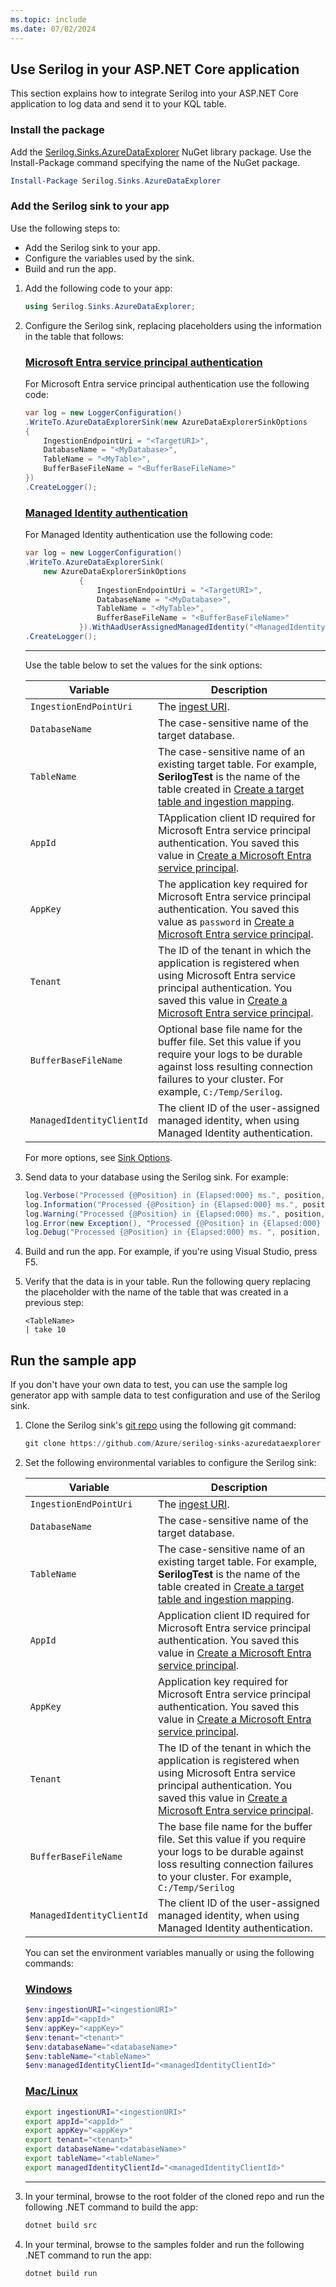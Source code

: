 ```yaml
---
ms.topic: include
ms.date: 07/02/2024
---
```


## Use Serilog in your ASP.NET Core application

This section explains how to integrate Serilog into your ASP.NET Core application to log data and send it to your KQL table.

### Install the package

Add the [Serilog.Sinks.AzureDataExplorer](https://www.nuget.org/packages/serilog.sinks.azuredataexplorer) NuGet library package. Use the Install-Package command specifying the name of the NuGet package.

```powershell
Install-Package Serilog.Sinks.AzureDataExplorer
```

### Add the Serilog sink to your app

Use the following steps to:

* Add the Serilog sink to your app.
* Configure the variables used by the sink.
* Build and run the app.

1. Add the following code to your app:

    ```csharp
    using Serilog.Sinks.AzureDataExplorer;
    ```

1. Configure the Serilog sink, replacing placeholders using the information in the table that follows:

   ### [Microsoft Entra service principal authentication](#tab/service-principal)
    
    For Microsoft Entra service principal authentication use the following code:

    ```csharp
    var log = new LoggerConfiguration()
    .WriteTo.AzureDataExplorerSink(new AzureDataExplorerSinkOptions
    {
        IngestionEndpointUri = "<TargetURI>",
        DatabaseName = "<MyDatabase>",
        TableName = "<MyTable>",
        BufferBaseFileName = "<BufferBaseFileName>"
    })
    .CreateLogger();

    ```
    
   ### [Managed Identity authentication](#tab/managed-identity) 
    
    For Managed Identity authentication use the following code:

    ``` csharp
    var log = new LoggerConfiguration()
    .WriteTo.AzureDataExplorerSink(
        new AzureDataExplorerSinkOptions
                {
                    IngestionEndpointUri = "<TargetURI>",
                    DatabaseName = "<MyDatabase>",
                    TableName = "<MyTable>",
                    BufferBaseFileName = "<BufferBaseFileName>"
                }).WithAadUserAssignedManagedIdentity("<ManagedIdentityClientId>")
    .CreateLogger();

    ```

    ---

    Use the table below to set the values for the sink options:

    | Variable | Description |
    |---|---|
    | `IngestionEndPointUri` | The [ingest URI](#ingestion-uri). |
    | `DatabaseName` | The case-sensitive name of the target database. |
    | `TableName` | The case-sensitive name of an existing target table. For example, **SerilogTest** is the name of the table created in [Create a target table and ingestion mapping](#create-a-target-table-and-ingestion-mapping). |
    | `AppId` | TApplication client ID required for Microsoft Entra service principal authentication. You saved this value in [Create a Microsoft Entra service principal](#create-a-microsoft-entra-service-principal). |
    | `AppKey` | The application key required for Microsoft Entra service principal authentication. You saved this value as `password` in [Create a Microsoft Entra service principal](#create-a-microsoft-entra-service-principal). |
    | `Tenant` | The ID of the tenant in which the application is registered when using Microsoft Entra service principal authentication. You saved this value in [Create a Microsoft Entra service principal](#create-a-microsoft-entra-service-principal). |
    | `BufferBaseFileName` | Optional base file name for the buffer file. Set this value if you require your logs to be durable against loss resulting connection failures to your cluster. For example, `C:/Temp/Serilog`. |
    | `ManagedIdentityClientId` | The client ID of the user-assigned managed identity, when using Managed Identity authentication. |

   For more options, see [Sink Options](https://github.com/Azure/serilog-sinks-azuredataexplorer#options).

1. Send data to your database using the Serilog sink. For example:

    ```csharp
    log.Verbose("Processed {@Position} in {Elapsed:000} ms.", position, elapsedMs);
    log.Information("Processed {@Position} in {Elapsed:000} ms.", position, elapsedMs);
    log.Warning("Processed {@Position} in {Elapsed:000} ms.", position, elapsedMs);
    log.Error(new Exception(), "Processed {@Position} in {Elapsed:000} ms.", position, elapsedMs);
    log.Debug("Processed {@Position} in {Elapsed:000} ms. ", position, elapsedMs);
    ```

1. Build and run the app. For example, if you're using Visual Studio, press F5.

1. Verify that the data is in your table. Run the following query replacing the placeholder with the name of the table that was created in a previous step:

    ```kusto
    <TableName>
    | take 10
    ```

## Run the sample app

If you don't have your own data to test, you can use the sample log generator app with sample data to test configuration and use of the Serilog sink.

1. Clone the Serilog sink's [git repo](https://github.com/Azure/serilog-sinks-azuredataexplorer) using the following git command:

    ```powershell
    git clone https://github.com/Azure/serilog-sinks-azuredataexplorer
    ```

1. Set the following environmental variables to configure the Serilog sink:

    | Variable | Description |
    |---|---|
    | `IngestionEndPointUri` | The [ingest URI](#ingestion-uri). |
    | `DatabaseName` | The case-sensitive name of the target database. |
    | `TableName` | The case-sensitive name of an existing target table. For example, **SerilogTest** is the name of the table created in [Create a target table and ingestion mapping](#create-a-target-table-and-ingestion-mapping). |
    | `AppId` | Application client ID required for Microsoft Entra service principal authentication. You saved this value in [Create a Microsoft Entra service principal](#create-a-microsoft-entra-service-principal). |
    | `AppKey` | Application key required for Microsoft Entra service principal authentication. You saved this value in [Create a Microsoft Entra service principal](#create-a-microsoft-entra-service-principal). |
    | `Tenant` | The ID of the tenant in which the application is registered when using Microsoft Entra service principal authentication. You saved this value in [Create a Microsoft Entra service principal](#create-a-microsoft-entra-service-principal). |
    | `BufferBaseFileName` | The base file name for the buffer file. Set this value if you require your logs to be durable against loss resulting connection failures to your cluster. For example, `C:/Temp/Serilog` |
    | `ManagedIdentityClientId` | The client ID of the user-assigned managed identity, when using Managed Identity authentication.|

    You can set the environment variables manually or using the following commands:

    ### [Windows](#tab/windows)

    ```powershell
    $env:ingestionURI="<ingestionURI>"
    $env:appId="<appId>"
    $env:appKey="<appKey>"
    $env:tenant="<tenant>"
    $env:databaseName="<databaseName>"
    $env:tableName="<tableName>"
    $env:managedIdentityClientId="<managedIdentityClientId>"
    ```

    ### [Mac/Linux](#tab/linux)

    ```bash
    export ingestionURI="<ingestionURI>"
    export appId="<appId>"
    export appKey="<appKey>"
    export tenant="<tenant>"
    export databaseName="<databaseName>"
    export tableName="<tableName>"
    export managedIdentityClientId="<managedIdentityClientId>"
    ```

    ---

1. In your terminal, browse to the root folder of the cloned repo and run the following .NET command to build the app:

    ```powershell
    dotnet build src
    ```

1. In your terminal, browse to the samples folder and run the following .NET command to run the app:

    ```powershell
    dotnet build run
    ```
